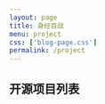 ```yaml
---
layout: page
title: 身经百战
menu: project
css: ['blog-page.css']
permalink: /project
---
```



## 开源项目列表

